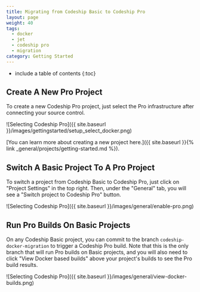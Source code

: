 ```yaml
---
title: Migrating from Codeship Basic to Codeship Pro
layout: page
weight: 40
tags:
  - docker
  - jet
  - codeship pro
  - migration
category: Getting Started
---
```


* include a table of contents
{:toc}

## Create A New Pro Project

To create a new Codeship Pro project, just select the Pro infrastructure after connecting your source control.

![Selecting Codeship Pro]({{ site.baseurl }}/images/gettingstarted/setup_select_docker.png)

[You can learn more about creating a new project here.]({{ site.baseurl }}{% link _general/projects/getting-started.md %}).

## Switch A Basic Project To A Pro Project

To switch a project from Codeship Basic to Codeship Pro, just click on "Project Settings" in the top right. Then, under the "General" tab, you will see a "Switch project to Codeship Pro" button.

![Selecting Codeship Pro]({{ site.baseurl }}/images/general/enable-pro.png)

## Run Pro Builds On Basic Projects

On any Codeship Basic project, you can commit to the branch `codeship-docker-migration` to trigger a Codeship Pro build. Note that this is the only branch that will run Pro builds on Basic projects, and you will also need to click "View Docker based builds" above your project's builds to see the Pro build results.

![Selecting Codeship Pro]({{ site.baseurl }}/images/general/view-docker-builds.png)
